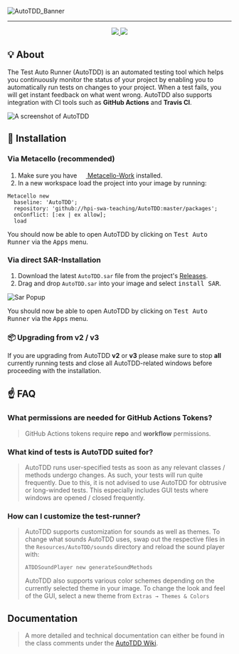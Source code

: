 ![AutoTDD_Banner](https://user-images.githubusercontent.com/58258541/126001012-dac234d9-e242-4ac0-86d1-0b227f237321.png)

---

<p align="center">
  <a href="https://github.com/hpi-swa-teaching/AutoTDD/actions">
    <img src="https://github.com/hpi-swa-teaching/AutoTDD/workflows/CI/badge.svg?branch=dev" />
  </a>
  <a href="https://coveralls.io/github/hpi-swa-teaching/AutoTDD?branch=dev">
    <img src="https://coveralls.io/repos/github/hpi-swa-teaching/AutoTDD/badge.svg?branch=dev" />
  </a>
</p>

## 💡 About

The Test Auto Runner (AutoTDD) is an automated testing tool which helps you continuously monitor the status of your project by enabling you to automatically run tests on changes to your project. When a test fails, you will get instant feedback on what went wrong. AutoTDD also supports integration with CI tools such as **GitHub Actions** and **Travis CI**.

![A screenshot of AutoTDD](https://user-images.githubusercontent.com/38653851/126059400-d8b96865-1f08-4f6b-81e6-f919c3055424.png)

## 💾 Installation

### Via Metacello (recommended)

1. Make sure you have [<img src="https://squeak.de/static/img/favicon.png" width="16" height="16"> Metacello-Work](https://github.com/Metacello/metacello) installed.
2. In a new workspace load the project into your image by running:

```smalltalk
Metacello new
  baseline: 'AutoTDD';
  repository: 'github://hpi-swa-teaching/AutoTDD:master/packages';
  onConflict: [:ex | ex allow];
  load
```

You should now be able to open AutoTDD by clicking on <kbd>Test Auto Runner</kbd> via the <kbd>Apps</kbd> menu.

### Via direct SAR-Installation

1. Download the latest `AutoTDD.sar` file from the project's [Releases](https://github.com/hpi-swa-teaching/AutoTDD/releases).
2. Drag and drop `AutoTDD.sar` into your image and select <kbd>install SAR</kbd>.

![Sar Popup](https://user-images.githubusercontent.com/38653851/126059197-f00de748-cbf6-466a-910d-bd5f8a4831bd.png)

You should now be able to open AutoTDD by clicking on <kbd>Test Auto Runner</kbd> via the <kbd>Apps</kbd> menu.

### 📦 Upgrading from v2 / v3

If you are upgrading from AutoTDD **v2** or **v3** please make sure to stop **all** currently running tests and close all AutoTDD-related windows before proceeding with the installation.

## ☝️ FAQ

### What permissions are needed for GitHub Actions Tokens?

> GitHub Actions tokens require **repo** and **workflow** permissions.

### What kind of tests is AutoTDD suited for?

> AutoTDD runs user-specified tests as soon as any relevant classes / methods undergo changes. As such, your tests will run quite frequently. Due to this, it is not advised to use AutoTDD for obtrusive or long-winded tests. This especially includes GUI tests where windows are opened / closed frequently. 

### How can I customize the test-runner?

> AutoTDD supports customization for sounds as well as themes. To change what sounds AutoTDD uses, swap out the respective files in the `Resources/AutoTDD/sounds` directory and reload the sound player with:
> ```smalltalk
> ATDDSoundPlayer new generateSoundMethods
> ```
> AutoTDD also supports various color schemes depending on the currently selected theme in your image. To change the look and feel of the GUI, select a new theme from `Extras → Themes & Colors`


## Documentation

> A more detailed and technical documentation can either be found in the class comments under the [AutoTDD Wiki](https://github.com/hpi-swa-teaching/AutoTDD/wiki).
